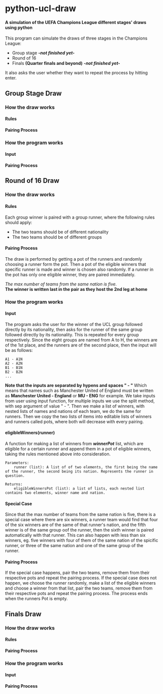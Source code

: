 # python-ucl-draw
#### A simulation of the UEFA Champions League different stages' draws using python

This program can simulate the draws of three stages in the Champions League:
* Group stage ***-not finished yet-***
* Round of 16
* Finals **(Quarter finals and beyond)** ***-not finished yet-***

It also asks the user whether they want to repeat the process by hitting enter.

## Group Stage Draw
### How the draw works
#### **Rules**
#### **Pairing Process**


### How the program works
#### **Input**
#### **Pairing Process**

## Round of 16 Draw
### How the draw works
#### **Rules**
Each group winner is paired with a group runner, where the following rules should apply:
* The two teams should be of different nationality
* The two teams should be of different groups
#### **Pairing Process**
The draw is performed by getting a pot of the runners and randomly choosing a runner form the pot.
Then a pot of the eligible winners that specific runner is made and winner is chosen also randomly.
If a runner in the pot has only one eligible winner, they are paired immediately.

*The max number of teams from the same nation is five.*
<br>
**The winner is written last in the pair as they host the 2nd leg at home**

### How the program works
#### **Input**
The program asks the user for the winner of the UCL group followed directly by its nationality, then asks for the runner of the same group followed directly by its nationality.
This is repeated for every group respectively.
Since the eight groups are named from A to H, the winners are of the 1st place, and the runners are of the second place, then the input will be as follows:
```
A1 - A1N
A2 - A2N
B1 - B1N
B2 - B2N
...
```
**Note that the inputs are separated by hypens and spaces " - "**
Which means that names such as Manchester United of England must be written as **Manchester United - England** or **MU - ENG** for example.
We take inputs from user using input function, for multiple inputs we use the split method, with sep argument of value " - ".
Then we make a list of winners, with nested lists of names and nations of each team, we do the same for runners.
Then we copy the two lists of items into editable lists of winners and runners called pots, where both will  decrease with every pairing.
#### **eligibleWinners(runner)**
A function for making a list of winners from ***winnerPot*** list, which are eligible for a certain runner and append them in a pot of eligible winners, taking the rules mentioned above into consideration.

    Parameters:
        runner (list): A list of of two elements, the first being the name of the runner, the second being its nation. Represents the runner in question.

    Returns:
        eligibleWinnersPot (list): a list of lists, each nested list contains two elements, winner name and nation.
#### **Special Case**
Since that the max number of teams from the same nation is five, there is a special case where there are six winners, a runner team would find that four of the six winners are of the same of that runner's nation, and the fifth winner is of the same group oof the runner, then the sixth winner is paired automatically with that runner.
This can also happen with less than six winners, eg. five winners with four of them of the same nation of the spicific runner, or three of the same nation and one of the same group of the runner.
#### **Pairing Process**
If the special case happens, pair the two teams, remove them from their respective pots and repeat the pairing process.
If the special case does not happen, we choose the runner randomly, make a list of the eligible winners and choose a winner from that list, pair the two teams, remove them from their respective pots and repeat the pairing process.
The process ends when the runners Pot is empty.

## Finals Draw
### How the draw works
#### **Rules**
#### **Pairing Process**


### How the program works
#### **Input**
#### **Pairing Process**